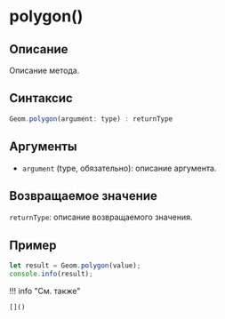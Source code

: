 # polygon()

## Описание
Описание метода.

## Синтаксис
```javascript
Geom.polygon(argument: type) : returnType
```

## Аргументы
- `argument` (type, обязательно): описание аргумента.

## Возвращаемое значение
`returnType`: описание возвращаемого значения.

## Пример
```javascript linenums="1"
let result = Geom.polygon(value);
console.info(result);
```

!!! info "См. также"

    []()

